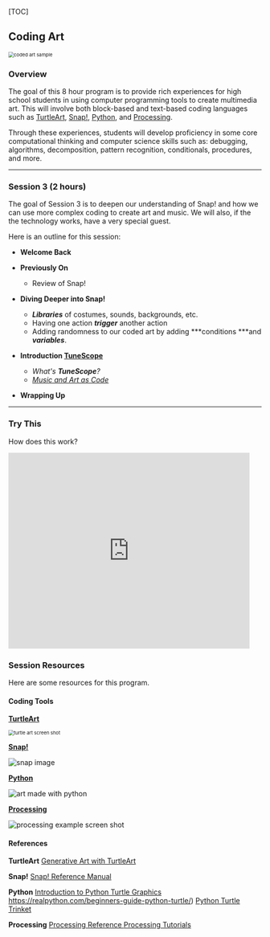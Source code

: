 [TOC]

## Coding Art 

<img src="https://digitalwd.files.wordpress.com/2019/04/python-2.png?w=825&h=487&crop=1" alt="coded art sample" style="zoom:67%;" />

### Overview
The goal of this 8 hour program is to provide rich experiences for high school students in using computer programming tools to create multimedia art. This will involve both block-based and text-based coding languages such as [TurtleArt](https://www.playfulinvention.com/webturtleart/), [Snap!](https://snap.berkeley.edu), [Python](https://www.python.org), and [Processing](https://processing.org). 

Through these experiences, students will develop proficiency in some core computational thinking and computer science skills such as: debugging, algorithms, decomposition, pattern recognition, conditionals, procedures, and more.



---

### Session 3 (2 hours)

The goal of Session 3 is to deepen our understanding of Snap! and how we can use more complex coding to create art and music. We will also, if the the technology works, have a very special guest.

Here is an outline for this  session:

- **Welcome Back** 
- **Previously On**
  - Review of Snap!

- **Diving Deeper into Snap!**
  - ***Libraries*** of costumes, sounds, backgrounds, etc.
  - Having one action ***trigger*** another action
  - Adding randomness to our coded art by adding ***conditions ***and ***variables***.

- **Introduction [TuneScope](https://maketolearn.org/music/)**
  - *What's **TuneScope**?*
  - [*Music and Art as Code*](https://maketolearn.org/creating-art-animations-and-music/)
- **Wrapping Up**



----

### Try This 

How does this work?

<iframe width="480" height="390" frameBorder=0 allowfullscreen allow="geolocation; microphone;camera" src="https://snap.berkeley.edu/embed?projectname=color%20tree&username=bh&showTitle=true&showAuthor=true&editButton=true&pauseButton=true"></iframe>

### Session Resources

Here are some resources for this program.

#### Coding Tools

[**TurtleArt**](https://www.playfulinvention.com/webta/turtleart-v3/?mode=fast)

<img src="https://i.imgur.com/GRGhUCk.png" alt="turtle art screen shot" style="zoom:67%;" />



[**Snap!**]( https://snap.berkeley.edu)

![snap image](https://snap.berkeley.edu/static/img/snap-byob.png)



[**Python**](https://www.python.org)

![art made with python](https://i.pinimg.com/736x/fe/ee/b1/feeeb1b8aef27c18ceaf5776f5d3a5f2--spiral-art-variables.jpg)



[**Processing**](https://processing.org)

![processing example screen shot](https://i.imgur.com/JIus9tC.png)

#### References
**TurtleArt**
[Generative Art with TurtleArt](https://docs.google.com/presentation/d/1UXOiHGPimj-THmlbj4A6vzKPNJp-MCAdLIqS9RGJpyc/edit?usp=sharing)

**Snap!**
[Snap! Reference Manual](https://snap.berkeley.edu/snap/help/SnapManual.pdf)

**Python**
[Introduction to Python Turtle Graphics]() https://realpython.com/beginners-guide-python-turtle/)
[Python Turtle Trinket](https://hourofpython.trinket.io/a-visual-introduction-to-python#/welcome/an-hour-of-code)

**Processing**
[Processing Reference ](https://processing.org/reference)
[Processing Tutorials](https://processing.org/tutorials)
